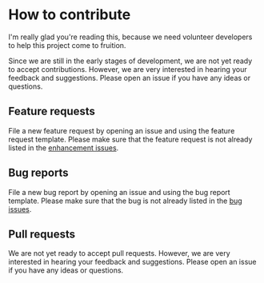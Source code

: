 # How to contribute

I'm really glad you're reading this, because we need volunteer developers to help this project come to fruition.

Since we are still in the early stages of development, we are not yet ready to accept contributions. However, we are very interested in hearing your feedback and suggestions. Please open an issue if you have any ideas or questions.

## Feature requests
File a new feature request by opening an issue and using the feature request template. Please make sure that the feature request is not already listed in the [enhancement issues](https://github.com/Moffran/calibrated_explanations/labels/enhancement).

## Bug reports
File a new bug report by opening an issue and using the bug report template. Please make sure that the bug is not already listed in the [bug issues](https://github.com/Moffran/calibrated_explanations/labels/bug).

## Pull requests
We are not yet ready to accept pull requests. However, we are very interested in hearing your feedback and suggestions. Please open an issue if you have any ideas or questions.